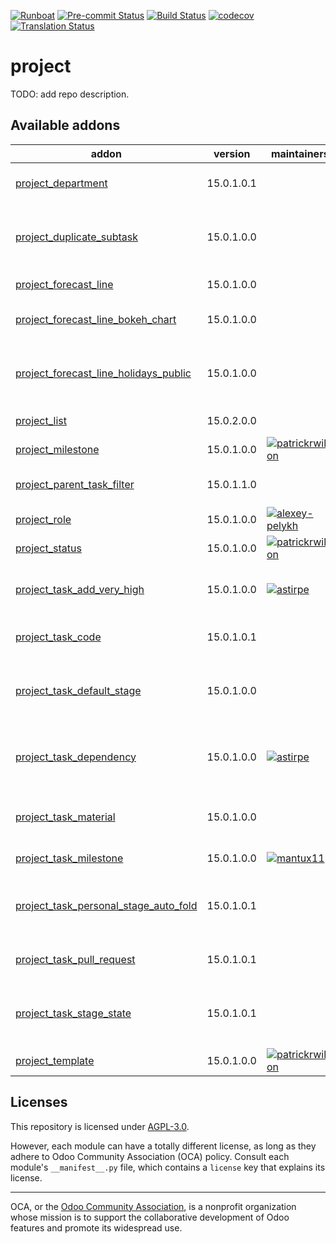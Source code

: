 
[![Runboat](https://img.shields.io/badge/runboat-Try%20me-875A7B.png)](https://runboat.odoo-community.org/builds?repo=OCA/project&target_branch=15.0)
[![Pre-commit Status](https://github.com/OCA/project/actions/workflows/pre-commit.yml/badge.svg?branch=15.0)](https://github.com/OCA/project/actions/workflows/pre-commit.yml?query=branch%3A15.0)
[![Build Status](https://github.com/OCA/project/actions/workflows/test.yml/badge.svg?branch=15.0)](https://github.com/OCA/project/actions/workflows/test.yml?query=branch%3A15.0)
[![codecov](https://codecov.io/gh/OCA/project/branch/15.0/graph/badge.svg)](https://codecov.io/gh/OCA/project)
[![Translation Status](https://translation.odoo-community.org/widgets/project-15-0/-/svg-badge.svg)](https://translation.odoo-community.org/engage/project-15-0/?utm_source=widget)

<!-- /!\ do not modify above this line -->

# project

TODO: add repo description.

<!-- /!\ do not modify below this line -->

<!-- prettier-ignore-start -->

[//]: # (addons)

Available addons
----------------
addon | version | maintainers | summary
--- | --- | --- | ---
[project_department](project_department/) | 15.0.1.0.1 |  | Project Department Categorization
[project_duplicate_subtask](project_duplicate_subtask/) | 15.0.1.0.0 |  | The module adds an action to duplicate tasks with the child subtasks
[project_forecast_line](project_forecast_line/) | 15.0.1.0.0 |  | Project Forecast Lines
[project_forecast_line_bokeh_chart](project_forecast_line_bokeh_chart/) | 15.0.1.0.0 |  | Project Forecast Lines Bokeh Chart
[project_forecast_line_holidays_public](project_forecast_line_holidays_public/) | 15.0.1.0.0 |  | Project Forecast Lines taking public holidays into account
[project_list](project_list/) | 15.0.2.0.0 |  | Projects list view
[project_milestone](project_milestone/) | 15.0.1.0.0 | [![patrickrwilson](https://github.com/patrickrwilson.png?size=30px)](https://github.com/patrickrwilson) | Project Milestones
[project_parent_task_filter](project_parent_task_filter/) | 15.0.1.1.0 |  | Add a filter to show the parent tasks
[project_role](project_role/) | 15.0.1.0.0 | [![alexey-pelykh](https://github.com/alexey-pelykh.png?size=30px)](https://github.com/alexey-pelykh) | Project role-based roster
[project_status](project_status/) | 15.0.1.0.0 | [![patrickrwilson](https://github.com/patrickrwilson.png?size=30px)](https://github.com/patrickrwilson) | Project Status
[project_task_add_very_high](project_task_add_very_high/) | 15.0.1.0.0 | [![astirpe](https://github.com/astirpe.png?size=30px)](https://github.com/astirpe) | Adds extra options 'High' and 'Very High' on tasks
[project_task_code](project_task_code/) | 15.0.1.0.1 |  | Sequential Code for Tasks
[project_task_default_stage](project_task_default_stage/) | 15.0.1.0.0 |  | Recovery default task stages for projects from v8
[project_task_dependency](project_task_dependency/) | 15.0.1.0.0 | [![astirpe](https://github.com/astirpe.png?size=30px)](https://github.com/astirpe) | Enables to define dependencies (other tasks) of a task
[project_task_material](project_task_material/) | 15.0.1.0.0 |  | Record products spent in a Task
[project_task_milestone](project_task_milestone/) | 15.0.1.0.0 | [![mantux11](https://github.com/mantux11.png?size=30px)](https://github.com/mantux11) | Project Task Milestones
[project_task_personal_stage_auto_fold](project_task_personal_stage_auto_fold/) | 15.0.1.0.1 |  | Moves task to the first fold personal stage when done
[project_task_pull_request](project_task_pull_request/) | 15.0.1.0.1 |  | Adds a field for a PR URI to project tasks
[project_task_stage_state](project_task_stage_state/) | 15.0.1.0.1 |  | Restore State attribute removed from Project Stages in 8.0
[project_template](project_template/) | 15.0.1.0.0 | [![patrickrwilson](https://github.com/patrickrwilson.png?size=30px)](https://github.com/patrickrwilson) | Project Templates

[//]: # (end addons)

<!-- prettier-ignore-end -->

## Licenses

This repository is licensed under [AGPL-3.0](LICENSE).

However, each module can have a totally different license, as long as they adhere to Odoo Community Association (OCA)
policy. Consult each module's `__manifest__.py` file, which contains a `license` key
that explains its license.

----
OCA, or the [Odoo Community Association](http://odoo-community.org/), is a nonprofit
organization whose mission is to support the collaborative development of Odoo features
and promote its widespread use.
